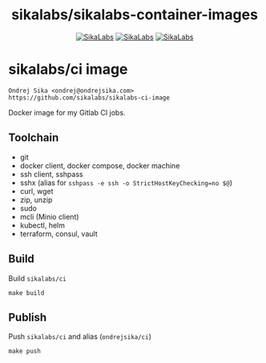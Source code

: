 <p align="center">
  <h1 align="center">sikalabs/sikalabs-container-images</h1>
  <p align="center">
    <a href="https://sikalabs.com"><img alt="SikaLabs" src="https://img.shields.io/badge/OPENSOURCE BY-SIKALABS-131480?style=for-the-badge"></a>
    <a href="https://sikalabs.com"><img alt="SikaLabs" src="https://img.shields.io/badge/-sikalabs.com-gray?style=for-the-badge"></a>
    <a href="mailto://opensource@sikalabs.com"><img alt="SikaLabs" src="https://img.shields.io/badge/-opensource@sikalabs.com-gray?style=for-the-badge"></a>
  </p>
</p>

# sikalabs/ci image

    Ondrej Sika <ondrej@ondrejsika.com>
    https://github.com/sikalabs/sikalabs-ci-image

Docker image for my Gitlab CI jobs.

## Toolchain

- git
- docker client, docker compose, docker machine
- ssh client, sshpass
- sshx (alias for `sshpass -e ssh -o StrictHostKeyChecking=no $@`)
- curl, wget
- zip, unzip
- sudo
- mcli (Minio client)
- kubectl, helm
- terraform, consul, vault

## Build

Build `sikalabs/ci`

```
make build
```

## Publish

Push `sikalabs/ci` and alias (`ondrejsika/ci`)

```
make push
```
